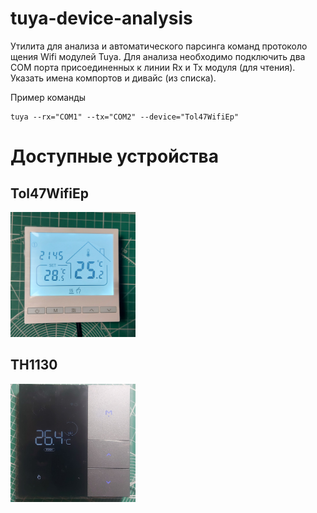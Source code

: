 # tuya-device-analysis

Утилита для анализа и автоматического парсинга команд протоколо щения Wifi модулей Tuya. Для анализа необходимо подключить два COM порта присоединенных к линии Rx и Tx модуля (для чтения). Указать имена компортов и дивайс (из списка).

Пример команды
``` shell
tuya --rx="COM1" --tx="COM2" --device="Tol47WifiEp"
```

# Доступные устройства

## Tol47WifiEp
<img src="docs/Tol47WifiEp.jpg" alt="drawing" width="200"/>

## TH1130
<img src="docs/TH1130.jpg" alt="drawing" width="200"/>


